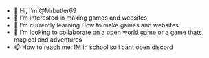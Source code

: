 - 👋 Hi, I’m @Mrbutler69
- 👀 I’m interested in making games and websites
- 🌱 I’m currently learning How to make games and websites
- 💞️ I’m looking to collaborate on a open world game or a game thats magical and adventures
- 📫 How to reach me: IM in school so i cant open discord

<!---
Mrbutler69/Mrbutler69 is a ✨ special ✨ repository because its `README.md` (this file) appears on your GitHub profile.
You can click the Preview link to take a look at your changes.
--->
